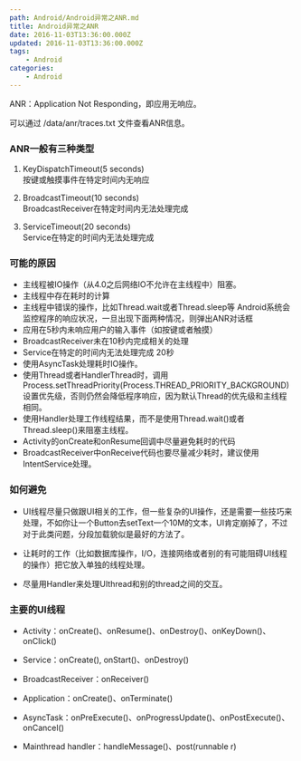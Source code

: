 ```yaml
---
path: Android/Android异常之ANR.md
title: Android异常之ANR
date: 2016-11-03T13:36:00.000Z
updated: 2016-11-03T13:36:00.000Z
tags:
    - Android
categories:
    - Android
---
```


<!--more-->

ANR：Application Not Responding，即应用无响应。

可以通过 /data/anr/traces.txt 文件查看ANR信息。

### ANR一般有三种类型

1. KeyDispatchTimeout(5 seconds)  
按键或触摸事件在特定时间内无响应

2. BroadcastTimeout(10 seconds)  
BroadcastReceiver在特定时间内无法处理完成

3. ServiceTimeout(20 seconds)  
Service在特定的时间内无法处理完成

### 可能的原因

* 主线程被IO操作（从4.0之后网络IO不允许在主线程中）阻塞。
* 主线程中存在耗时的计算
* 主线程中错误的操作，比如Thread.wait或者Thread.sleep等 Android系统会监控程序的响应状况，一旦出现下面两种情况，则弹出ANR对话框
* 应用在5秒内未响应用户的输入事件（如按键或者触摸）
* BroadcastReceiver未在10秒内完成相关的处理
* Service在特定的时间内无法处理完成 20秒
* 使用AsyncTask处理耗时IO操作。
* 使用Thread或者HandlerThread时，调用Process.setThreadPriority(Process.THREAD_PRIORITY_BACKGROUND)设置优先级，否则仍然会降低程序响应，因为默认Thread的优先级和主线程相同。
* 使用Handler处理工作线程结果，而不是使用Thread.wait()或者Thread.sleep()来阻塞主线程。
* Activity的onCreate和onResume回调中尽量避免耗时的代码
* BroadcastReceiver中onReceive代码也要尽量减少耗时，建议使用IntentService处理。

### 如何避免

* UI线程尽量只做跟UI相关的工作，但一些复杂的UI操作，还是需要一些技巧来处理，不如你让一个Button去setText一个10M的文本，UI肯定崩掉了，不过对于此类问题，分段加载貌似是最好的方法了。

* 让耗时的工作（比如数据库操作，I/O，连接网络或者别的有可能阻碍UI线程的操作）把它放入单独的线程处理。

* 尽量用Handler来处理UIthread和别的thread之间的交互。

### 主要的UI线程

* Activity：onCreate()、onResume()、onDestroy()、onKeyDown()、onClick()

* Service：onCreate(), onStart()、onDestroy()

* BroadcastReceiver：onReceiver()

* Application：onCreate()、onTerminate()

* AsyncTask：onPreExecute()、onProgressUpdate()、onPostExecute()、onCancel()

* Mainthread handler：handleMessage()、post(runnable r)
